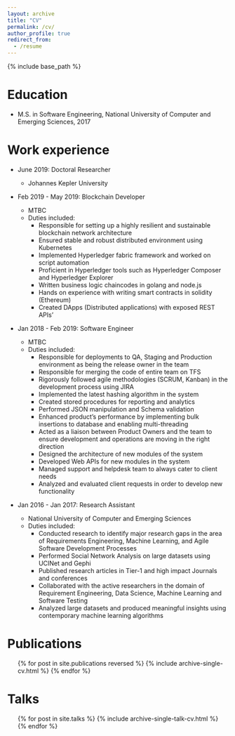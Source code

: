 ```yaml
---
layout: archive
title: "CV"
permalink: /cv/
author_profile: true
redirect_from:
  - /resume
---
```


{% include base_path %}

Education
======
* M.S. in Software Engineering, National University of Computer and Emerging Sciences, 2017

Work experience
======
* June 2019: Doctoral Researcher
  * Johannes Kepler University
  
* Feb 2019 - May 2019: Blockchain Developer
  * MTBC
  * Duties included:
    * Responsible for setting up a highly resilient and sustainable blockchain network architecture
    * Ensured stable and robust distributed environment using Kubernetes
    * Implemented Hyperledger fabric framework and worked on script automation
    * Proficient in Hyperledger tools such as Hyperledger Composer and Hyperledger Explorer
    * Written business logic chaincodes in golang and node.js
    * Hands on experience with writing smart contracts in solidity (Ethereum)
    * Created DApps (Distributed applications) with exposed REST APIs’
  
* Jan 2018 - Feb 2019: Software Engineer
  * MTBC
  * Duties included:
    * Responsible for deployments to QA, Staging and Production environment as being the release owner in the team  
    * Responsible for merging the code of entire team on TFS
    * Rigorously followed agile methodologies (SCRUM, Kanban) in the development process using JIRA
    * Implemented the latest hashing algorithm in the system
    * Created stored procedures for reporting and analytics
    * Performed JSON manipulation and Schema validation
    * Enhanced product’s performance by implementing bulk insertions to database and enabling multi-threading
    * Acted as a liaison between Product Owners and the team to ensure development and operations are moving in the right direction
    * Designed the architecture of new modules of the system
    * Developed Web APIs for new modules in the system
    * Managed support and helpdesk team to always cater to client needs
    * Analyzed and evaluated client requests in order to develop new functionality

* Jan 2016 - Jan 2017: Research Assistant
  * National University of Computer and Emerging Sciences
  * Duties included:
    * Conducted research to identify major research gaps in the area of Requirements Engineering, Machine Learning, and Agile Software Development Processes
    * Performed Social Network Analysis on large datasets using UCINet and Gephi
    * Published research articles in Tier-1 and high impact Journals and conferences
    * Collaborated with the active researchers in the domain of Requirement Engineering, Data Science, Machine Learning and Software Testing
    * Analyzed large datasets and produced meaningful insights using contemporary machine learning algorithms
  
Publications
======
  <ul>{% for post in site.publications reversed %}
    {% include archive-single-cv.html %}
  {% endfor %}</ul>
  
Talks
======
  <ul>{% for post in site.talks %}
    {% include archive-single-talk-cv.html %}
  {% endfor %}</ul>
  
<!--
Teaching
======
  <ul>{% for post in site.teaching %}
    {% include archive-single-cv.html %}
  {% endfor %}</ul>
  
Service and leadership
======
* Currently signed in to 43 different slack teams
-->
